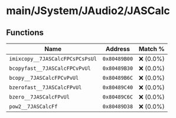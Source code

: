 # main/JSystem/JAudio2/JASCalc

## Functions

| Name | Address | Match % |
|------|---------|---------|
| `imixcopy__7JASCalcFPCsPCsPsUl` | `0x80489B00` | :x: (0.0%) |
| `bcopyfast__7JASCalcFPCvPvUl` | `0x80489B30` | :x: (0.0%) |
| `bcopy__7JASCalcFPCvPvUl` | `0x80489B6C` | :x: (0.0%) |
| `bzerofast__7JASCalcFPvUl` | `0x80489C40` | :x: (0.0%) |
| `bzero__7JASCalcFPvUl` | `0x80489C6C` | :x: (0.0%) |
| `pow2__7JASCalcFf` | `0x80489D38` | :x: (0.0%) |